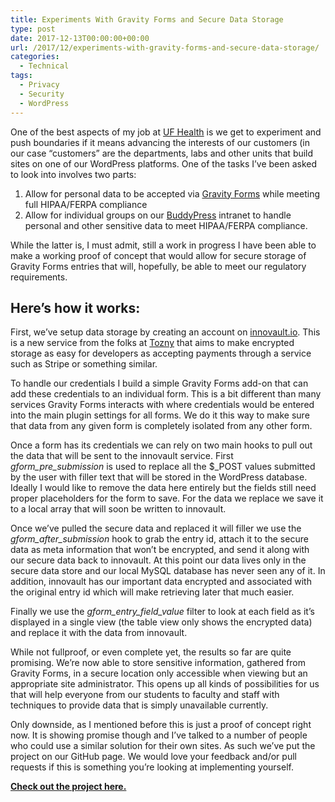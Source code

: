 ```yaml
---
title: Experiments With Gravity Forms and Secure Data Storage
type: post
date: 2017-12-13T00:00:00+00:00
url: /2017/12/experiments-with-gravity-forms-and-secure-data-storage/
categories:
  - Technical
tags:
  - Privacy
  - Security
  - WordPress
---
```


One of the best aspects of my job at [UF Health][1] is we get to experiment and push boundaries if it means advancing the interests of our customers (in our case “customers” are the departments, labs and other units that build sites on one of our WordPress platforms.
One of the tasks I’ve been asked to look into involves two parts:

1. Allow for personal data to be accepted via [Gravity Forms](https://www.gravityforms.com/) while meeting full HIPAA/FERPA compliance
2. Allow for individual groups on our [BuddyPress](https://www.gravityforms.com/) intranet to handle personal and other sensitive data to meet HIPAA/FERPA compliance.

While the latter is, I must admit, still a work in progress I have been able to make a working proof of concept that would allow for secure storage of Gravity Forms entries that will, hopefully, be able to meet our regulatory requirements.

## Here’s how it works:

First, we’ve setup data storage by creating an account on [innovault.io][2]. This is a new service from the folks at [Tozny][3] that aims to make encrypted storage as easy for developers as accepting payments through a service such as Stripe or something similar.

To handle our credentials I build a simple Gravity Forms add-on that can add these credentials to an individual form. This is a bit different than many services Gravity Forms interacts with where credentials would be entered into the main plugin settings for all forms. We do it this way to make sure that data from any given form is completely isolated from any other form.

Once a form has its credentials we can rely on two main hooks to pull out the data that will be sent to the innovault service. First _gform\_pre\_submission_ is used to replace all the $_POST values submitted by the user with filler text that will be stored in the WordPress database. Ideally I would like to remove the data here entirely but the fields still need proper placeholders for the form to save. For the data we replace we save it to a local array that will soon be written to innovault.

Once we’ve pulled the secure data and replaced it will filler we use the _gform\_after\_submission_ hook to grab the entry id, attach it to the secure data as meta information that won’t be encrypted, and send it along with our secure data back to innovault. At this point our data lives only in the secure data store and our local MySQL database has never seen any of it. In addition, innovault has our important data encrypted and associated with the original entry id which will make retrieving later that much easier.

Finally we use the _gform\_entry\_field_value_ filter to look at each field as it’s displayed in a single view (the table view only shows the encrypted data) and replace it with the data from innovault.

While not fullproof, or even complete yet, the results so far are quite promising. We’re now able to store sensitive information, gathered from Gravity Forms, in a secure location only accessible when viewing but an appropriate site administrator. This opens up all kinds of possibilities for us that will help everyone from our students to faculty and staff with techniques to provide data that is simply unavailable currently.

Only downside, as I mentioned before this is just a proof of concept right now. It is showing promise though and I’ve talked to a number of people who could use a similar solution for their own sites. As such we’ve put the project on our GitHub page. We would love your feedback and/or pull requests if this is something you’re looking at implementing yourself.

**[Check out the project here.][4]**

 [1]: https://ufhealth.org/
 [2]: https://innovault.io/
 [3]: https://tozny.com/
 [4]: https://github.com/UFHealth/ufhealth-gravityforms-secure-storage/tree/develop